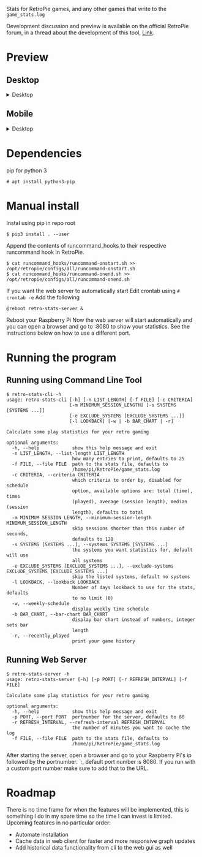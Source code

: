 Stats for RetroPie games, and any other games that write to the `game_stats.log`

Development discussion and preview is available on the official RetroPie forum,
in a thread about the development of this tool, [Link](https://retropie.org.uk/forum/topic/24756/retrostats-web-application).

# Preview
## Desktop

<details><summary>Desktop</summary>
   <img src="https://retropie.org.uk/forum/assets/uploads/files/1580642874924-1.png" alt="Desktop Histogram 1">
   <img src="https://retropie.org.uk/forum/assets/uploads/files/1580642874942-2.png" alt="Desktop Histogram 2">
   <img src="https://retropie.org.uk/forum/assets/uploads/files/1580642875009-3.png" alt="Desktop Schedule">
</details>

## Mobile
<details><summary>Desktop</summary>
   <img src="https://retropie.org.uk/forum/assets/uploads/files/1580642874806-4.png" alt="Mobile Histogram ">
   <img src="https://retropie.org.uk/forum/assets/uploads/files/1580642874807-5.png" alt="Mobile Schedule">
</details>

# Dependencies
pip for python 3
```
# apt install python3-pip
```

# Manual install
Instal using pip in repo root
```
$ pip3 install . --user
```

Append the contents of runcommand_hooks to their respective runcommand hook in RetroPie.
```
$ cat runcommand_hooks/runcommand-onstart.sh >> /opt/retropie/configs/all/runcommand-onstart.sh
$ cat runcommand_hooks/runcommand-onend.sh >> /opt/retropie/configs/all/runcommand-onend.sh
```

If you want the web server to automatically start
Edit crontab using `# crontab -e`
Add the following
```
@reboot retro-stats-server &
```

Reboot your Raspberry Pi
Now the web server will start automatically and you can open a browser and go to <your-rpi-ip>:8080 to show your statistics.
See the instructions below on how to use a different port.

# Running the program

## Running using Command Line Tool
```
$ retro-stats-cli -h
usage: retro-stats-cli [-h] [-n LIST_LENGTH] [-f FILE] [-c CRITERIA]
                       [-m MINIMUM_SESSION_LENGTH] [-s SYSTEMS [SYSTEMS ...]]
                       [-e EXCLUDE_SYSTEMS [EXCLUDE_SYSTEMS ...]]
                       [-l LOOKBACK] [-w | -b BAR_CHART | -r]

Calculate some play statistics for your retro gaming

optional arguments:
  -h, --help            show this help message and exit
  -n LIST_LENGTH, --list-length LIST_LENGTH
                        how many entries to print, defaults to 25
  -f FILE, --file FILE  path to the stats file, defaults to
                        /home/pi/RetroPie/game_stats.log
  -c CRITERIA, --criteria CRITERIA
                        which criteria to order by, disabled for schedule
                        option, available options are: total (time), times
                        (played), average (session length), median (session
                        length), defaults to total
  -m MINIMUM_SESSION_LENGTH, --minimum-session-length MINIMUM_SESSION_LENGTH
                        skip sessions shorter than this number of seconds,
                        defaults to 120
  -s SYSTEMS [SYSTEMS ...], --systems SYSTEMS [SYSTEMS ...]
                        the systems you want statistics for, default will use
                        all systems
  -e EXCLUDE_SYSTEMS [EXCLUDE_SYSTEMS ...], --exclude-systems EXCLUDE_SYSTEMS [EXCLUDE_SYSTEMS ...]
                        skip the listed systems, default no systems
  -l LOOKBACK, --lookback LOOKBACK
                        Number of days lookback to use for the stats, defaults
                        to no limit (0)
  -w, --weekly-schedule
                        display weekly time schedule
  -b BAR_CHART, --bar-chart BAR_CHART
                        display bar chart instead of numbers, integer sets bar
                        length
  -r, --recently_played
                        print your game history
```

## Running Web Server
```
$ retro-stats-server -h
usage: retro-stats-server [-h] [-p PORT] [-r REFRESH_INTERVAL] [-f FILE]

Calculate some play statistics for your retro gaming

optional arguments:
  -h, --help            show this help message and exit
  -p PORT, --port PORT  portnumber for the server, defaults to 80
  -r REFRESH_INTERVAL, --refresh-interval REFRESH_INTERVAL
                        the number of minutes you want to cache the log
  -f FILE, --file FILE  path to the stats file, defaults to
                        /home/pi/RetroPie/game_stats.log
```
After starting the server, open a browser and go to your Raspberry Pi's ip followed by the portnumber.
`<pi-ip>:<port number>, default port number is 8080.
If you run with a custom port number make sure to add that to the URL.

# Roadmap
There is no time frame for when the features will be implemented,
this is something I do in my spare time so the time I can invest is limited.
Upcoming features in no particular order:
* Automate installation
* Cache data in web client for faster and more responsive graph updates
* Add historical data functionality from cli to the web gui as well

